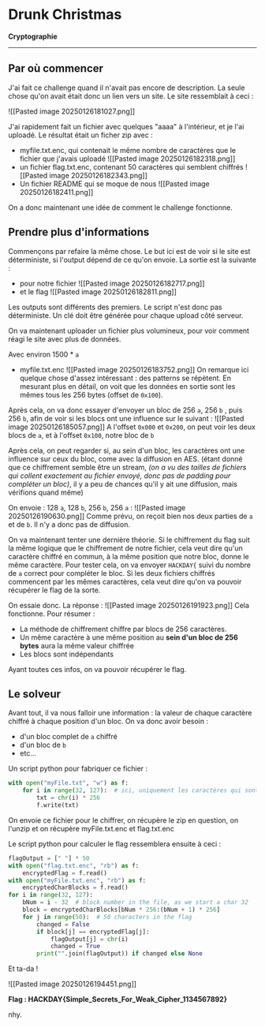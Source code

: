 # Drunk Christmas

**Cryptographie**

---

## Par où commencer

J'ai fait ce challenge quand il n'avait pas encore de description.
La seule chose qu'on avait était donc un lien vers un site. Le site ressemblait à ceci :

![[Pasted image 20250126181027.png]]

J'ai rapidement fait un fichier avec quelques "aaaa" à l'intérieur, et je l'ai uploadé.
Le résultat était un ficher zip avec :
- myfile.txt.enc, qui contenait le même nombre de caractères que le fichier que j'avais uploadé
![[Pasted image 20250126182318.png]]
- un fichier flag.txt.enc, contenant 50 caractères qui semblent chiffrés
![[Pasted image 20250126182343.png]]
- Un fichier README qui se moque de nous 
![[Pasted image 20250126182411.png]]

On a donc maintenant une idée de comment le challenge fonctionne.

## Prendre plus d'informations

Commençons par refaire la même chose. Le but ici est de voir si le site est déterministe, si l'output dépend de ce qu'on envoie.
La sortie est la suivante :
- pour notre fichier ![[Pasted image 20250126182717.png]]
- et le flag ![[Pasted image 20250126182811.png]]

Les outputs sont différents des premiers. Le script n'est donc pas déterministe. Un clé doit être générée pour chaque upload côté serveur.

On va maintenant uploader un fichier plus volumineux, pour voir comment réagi le site avec plus de données.

Avec environ 1500 * `a`
- myfile.txt.enc ![[Pasted image 20250126183752.png]]
On remarque ici quelque chose d'assez intéressant : des patterns se répètent.
En mesurant plus en détail, on voit que les données en sortie sont les mêmes tous les 256 bytes (offset de `0x100`).


Après cela, on va donc essayer d'envoyer un bloc de 256 `a`, 256 `b` , puis 256 `b`, afin de voir si les blocs ont une influence sur le suivant : 
![[Pasted image 20250126185057.png]]
A l'offset `0x000` et `0x200`, on peut voir les deux blocs de `a`, et à l'offset `0x100`, notre bloc de `b`

Après cela, on peut regarder si, au sein d'un bloc, les caractères ont une influence sur ceux du bloc, come avec la diffusion en AES. (étant donné que ce chiffrement semble être un stream, *(on a vu des tailles de fichiers qui collent exactement au fichier envoyé, donc pas de padding pour compléter un bloc)*, il y a peu de chances qu'il y ait une diffusion, mais vérifions quand même)

On envoie : 128 `a`, 128 `b`, 256 `b`, 256 `a` :
![[Pasted image 20250126190630.png]]
Comme prévu, on reçoit bien nos deux parties de `a` et de `b`. Il n'y a donc pas de diffusion.

On va maintenant tenter une dernière théorie. Si le chiffrement du flag suit la même logique que le chiffrement de notre fichier, cela veut dire qu'un caractère chiffré en commun, à la même position que notre bloc, donne le même caractère. Pour tester cela, on va envoyer `HACKDAY{` suivi du nombre de `a` correct pour compléter le bloc. Si les deux fichiers chiffrés commencent par les mêmes caractères,  cela veut dire qu'on va pouvoir récupérer le flag de la sorte.

On essaie donc. La réponse :
![[Pasted image 20250126191923.png]]
Cela fonctionne.
Pour résumer :
- La méthode de chiffrement chiffre par blocs de 256 caractères.
- Un même caractère à une même position au **sein d'un bloc de 256 bytes** aura la même valeur chiffrée
- Les blocs sont indépendants

Ayant toutes ces infos, on va pouvoir récupérer le flag.

## Le solveur

Avant tout, il va nous falloir une information : la valeur de chaque caractère chiffré à chaque position d'un bloc. On va donc avoir besoin : 
- d'un bloc complet de `a` chiffré
- d'un bloc de `b`
- etc...

Un script python pour fabriquer ce fichier : 
```python
with open("myFile.txt", "w") as f:  
    for i in range(32, 127):  # ici, uniquement les caractères qui sont communéments dans un flag  
        txt = chr(i) * 256  
        f.write(txt)
```

On envoie ce fichier pour le chiffrer, on récupère le zip en question, on l'unzip et on récupère myFile.txt.enc et flag.txt.enc

Le script python pour calculer le flag ressemblera ensuite à ceci :

```python
flagOutput = [" "] * 50  
with open("flag.txt.enc", "rb") as f:  
    encryptedFlag = f.read()  
with open("myFile.txt.enc", "rb") as f:  
    encryptedCharBlocks = f.read()  
for i in range(32, 127):  
    bNum = i - 32  # block number in the file, as we start a char 32  
    block = encryptedCharBlocks[bNum * 256:(bNum + 1) * 256]  
    for j in range(50):  # 50 characters in the flag  
        changed = False  
        if block[j] == encryptedFlag[j]:  
            flagOutput[j] = chr(i)  
            changed = True  
        print("".join(flagOutput)) if changed else None

```


Et ta-da ! 

![[Pasted image 20250126194451.png]]

**Flag : HACKDAY{Simple_Secrets_For_Weak_Cipher_1134567892}**

nhy.